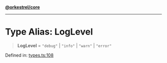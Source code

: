[**@orkestrel/core**](../index.md)

***

# Type Alias: LogLevel

> **LogLevel** = `"debug"` \| `"info"` \| `"warn"` \| `"error"`

Defined in: [types.ts:108](https://github.com/orkestrel/core/blob/7cc3e19bc4a1e6f96f153d7b931686981208a465/src/types.ts#L108)
